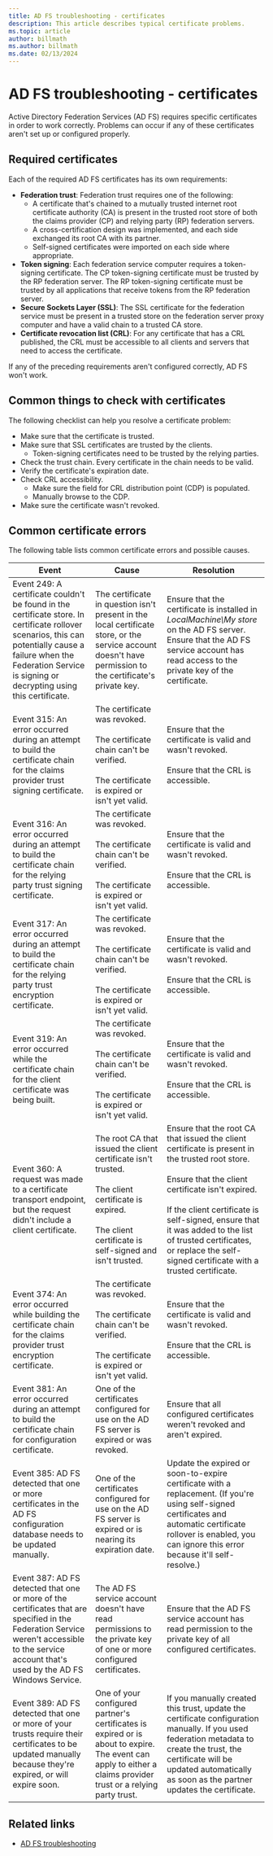 ```yaml
---
title: AD FS troubleshooting - certificates
description: This article describes typical certificate problems.
ms.topic: article
author: billmath
ms.author: billmath
ms.date: 02/13/2024
---
```


# AD FS troubleshooting - certificates

Active Directory Federation Services (AD FS) requires specific certificates in order to work correctly. Problems can occur if any of these certificates aren't set up or configured properly.

## Required certificates

Each of the required AD FS certificates has its own requirements:

- **Federation trust**: Federation trust requires one of the following:
  - A certificate that's chained to a mutually trusted internet root certificate authority (CA) is present in the trusted root store of both the claims provider (CP) and relying party (RP) federation servers.
  - A cross-certification design was implemented, and each side exchanged its root CA with its partner.
  - Self-signed certificates were imported on each side where appropriate.
- **Token signing**: Each federation service computer requires a token-signing certificate. The CP token-signing certificate must be trusted by the RP federation server. The RP token-signing certificate must be trusted by all applications that receive tokens from the RP federation server.
- **Secure Sockets Layer (SSL)**: The SSL certificate for the federation service must be present in a trusted store on the federation server proxy computer and have a valid chain to a trusted CA store.
- **Certificate revocation list (CRL)**: For any certificate that has a CRL published, the CRL must be accessible to all clients and servers that need to access the certificate.

If any of the preceding requirements aren't configured correctly, AD FS won't work.

## Common things to check with certificates

The following checklist can help you resolve a certificate problem:

- Make sure that the certificate is trusted.
- Make sure that SSL certificates are trusted by the clients.
  - Token-signing certificates need to be trusted by the relying parties.
- Check the trust chain. Every certificate in the chain needs to be valid.
- Verify the certificate's expiration date.
- Check CRL accessibility.
  - Make sure the field for CRL distribution point (CDP) is populated.
  - Manually browse to the CDP.
- Make sure the certificate wasn't revoked.

## Common certificate errors

The following table lists common certificate errors and possible causes.

|Event|Cause|Resolution
|-----|-----|-----|
|Event 249: A certificate couldn't be found in the certificate store. In certificate rollover scenarios, this can potentially cause a failure when the Federation Service is signing or decrypting using this certificate.|The certificate in question isn't present in the local certificate store, or the service account doesn't have permission to the certificate's private key.|Ensure that the certificate is installed in *LocalMachine\My store* on the AD FS server. Ensure that the AD FS service account has read access to the private key of the certificate.|
|Event 315: An error occurred during an attempt to build the certificate chain for the claims provider trust signing certificate.|The certificate was revoked. </br></br>The certificate chain can't be verified. </br></br>The certificate is expired or isn't yet valid.|Ensure that the certificate is valid and wasn't revoked. </br></br>Ensure that the CRL is accessible.|
|Event 316: An error occurred during an attempt to build the certificate chain for the relying party trust signing certificate.|The certificate was revoked. </br></br>The certificate chain can't be verified. </br></br>The certificate is expired or isn't yet valid.|Ensure that the certificate is valid and wasn't revoked. </br></br>Ensure that the CRL is accessible.|
|Event 317: An error occurred during an attempt to build the certificate chain for the relying party trust encryption certificate.|The certificate was revoked. </br></br>The certificate chain can't be verified. </br></br>The certificate is expired or isn't yet valid.|Ensure that the certificate is valid and wasn't revoked. </br></br>Ensure that the CRL is accessible.|
|Event 319: An error occurred while the certificate chain for the client certificate was being built.|The certificate was revoked. </br></br>The certificate chain can't be verified. </br></br>The certificate is expired or isn't yet valid.|Ensure that the certificate is valid and wasn't revoked. </br></br>Ensure that the CRL is accessible.|
|Event 360: A request was made to a certificate transport endpoint, but the request didn't include a client certificate.|The root CA that issued the client certificate isn't trusted. </br></br>The client certificate is expired. </br></br>The client certificate is self-signed and isn't trusted.|Ensure that the root CA that issued the client certificate is present in the trusted root store. </br></br>Ensure that the client certificate isn't expired. </br></br>If the client certificate is self-signed, ensure that it was added to the list of trusted certificates, or replace the self-signed certificate with a trusted certificate.|
|Event 374: An error occurred while building the certificate chain for the claims provider trust encryption certificate.|The certificate was revoked. </br></br>The certificate chain can't be verified. </br></br>The certificate is expired or isn't yet valid.|Ensure that the certificate is valid and wasn't revoked. </br></br>Ensure that the CRL is accessible.|
|Event 381: An error occurred during an attempt to build the certificate chain for configuration certificate.|One of the certificates configured for use on the AD FS server is expired or was revoked.|Ensure that all configured certificates weren't revoked and aren't expired.|
|Event 385: AD FS detected that one or more certificates in the AD FS configuration database needs to be updated manually.|One of the certificates configured for use on the AD FS server is expired or is nearing its expiration date.|Update the expired or soon-to-expire certificate with a replacement. (If you're using self-signed certificates and automatic certificate rollover is enabled, you can ignore this error because it'll self-resolve.)|
|Event 387: AD FS detected that one or more of the certificates that are specified in the Federation Service weren't accessible to the service account that's used by the AD FS Windows Service.|The AD FS service account doesn't have read permissions to the private key of one or more configured certificates.|Ensure that the AD FS service account has read permission to the private key of all configured certificates.|
|Event 389: AD FS detected that one or more of your trusts require their certificates to be updated manually because they're expired, or will expire soon.|One of your configured partner's certificates is expired or is about to expire. The event can apply to either a claims provider trust or a relying party trust.|If you manually created this trust, update the certificate configuration manually. If you used federation metadata to create the trust, the certificate will be updated automatically as soon as the partner updates the certificate.|

## Related links

- [AD FS troubleshooting](ad-fs-tshoot-overview.md)
